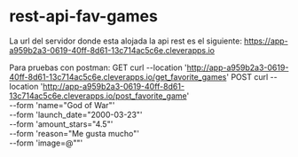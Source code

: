 # rest-api-fav-games

La url del servidor donde esta alojada la api rest es el siguiente: https://app-a959b2a3-0619-40ff-8d61-13c714ac5c6e.cleverapps.io

Para pruebas con postman:
GET
curl --location 'http://app-a959b2a3-0619-40ff-8d61-13c714ac5c6e.cleverapps.io/get_favorite_games'
POST
curl --location 'http://app-a959b2a3-0619-40ff-8d61-13c714ac5c6e.cleverapps.io/post_favorite_game' \
--form 'name="God of War"' \
--form 'launch_date="2000-03-23"' \
--form 'amount_stars="4.5"' \
--form 'reason="Me gusta mucho"' \
--form 'image=@""'
